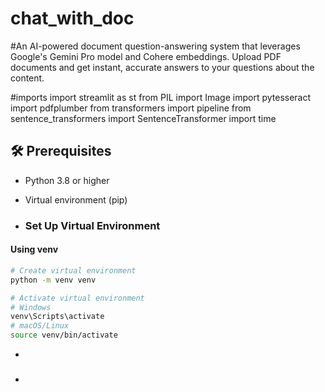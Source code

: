 # chat_with_doc

#An AI-powered document question-answering system that leverages Google's Gemini Pro model and Cohere embeddings. Upload PDF documents and get instant, accurate answers to your questions about the content.

#imports
import streamlit as st
from PIL import Image
import pytesseract
import pdfplumber
from transformers import pipeline
from sentence_transformers import SentenceTransformer
import time

## 🛠️ Prerequisites
- Python 3.8 or higher
- Virtual environment (pip)

- ###  Set Up Virtual Environment
#### Using venv
```bash
# Create virtual environment
python -m venv venv

# Activate virtual environment
# Windows
venv\Scripts\activate
# macOS/Linux
source venv/bin/activate
```
- 
- ### 

